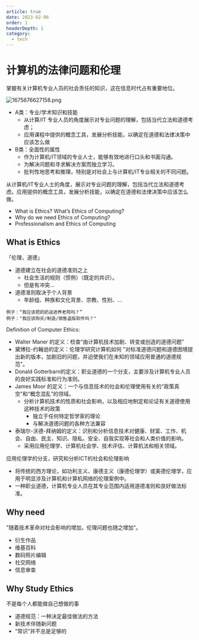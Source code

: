 ```yaml
---
article: true
date: 2023-02-06
order: 1
headerDepth: 1
category:
  - tech
---
```


# 计算机的法律问题和伦理

掌握有关计算机专业人员的社会责任的知识，这在信息时代占有重要地位。

![1675676627158.png](https://pic.hanjiaming.com.cn/2023/02/06/e0975010a193c.png)

- A类：专业/学术知识和技能
  - 从计算/IT 专业人员的角度展示对专业问题的理解，包括当代立法和道德考虑；
  - 应用课程中提供的概念工具，发展分析技能，以确定在道德和法律决策中应该怎么做
- B类：全面性的属性
  - 作为计算机/IT领域的专业人士，能够有效地进行口头和书面沟通。
  - 为解决问题和寻求解决方案而独立学习。
  - 批判性地思考和推理，特别是对社会上与计算机/IT专业相关的不同问题。

从计算机/IT专业人士的角度，展示对专业问题的理解，包括当代立法和道德考虑。应用提供的概念工具，发展分析技能，以确定在道德和法律决策中应该怎么做。

- What is Ethics? What’s Ethics of Computing?
- Why do we need Ethics of Computing?
- Professionalism and Ethics of Computing

## What is Ethics

「伦理，道德」

- 道德建立在社会的道德准则之上
  - 社会生活的规则（惯例）（既定的共识）。
  - 但是有冲突...
- 道德准则取决于个人背景
  - 年龄组、种族和文化背景、宗教、性别、...

```
例子：“我应该把奶奶送进养老院吗？”
例子："我应该购买/制造/销售盗版软件吗？"
```

Definition of Computer Ethics:

- Walter Maner 的定义：检查“由计算机技术加剧、转变或创造的道德问题”
- 黛博拉-约翰逊的定义：伦理学研究计算机如何 "对标准道德问题和道德困境提出新的版本，加剧旧的问题，并迫使我们在未知的领域应用普通的道德规范"。
- Donald Gotterbarn的定义：职业道德的一个分支，主要涉及计算机专业人员的良好实践标准和行为准则。
- James Moor 的定义：一个与信息技术的社会和伦理使用有关的“政策真空”和“概念混乱”的领域。
  - 分析计算机技术的性质和社会影响，以及相应地制定和论证有关道德使用这种技术的政策
    - 独立于任何特定哲学家的理论
    - 与解决道德问题的各种方法兼容
- 泰瑞尔-沃德-拜纳姆的定义：识别和分析信息技术对健康、财富、工作、机会、自由、民主、知识、隐私、安全、自我实现等社会和人类价值的影响。
  - 采用应用伦理学、计算机社会学、技术评估、计算机法和相关领域。

应用伦理学的分支，研究和分析ICT的社会和伦理影响

- 将传统的西方理论，如功利主义、康德主义（康德伦理学）或美德伦理学，应用于明显涉及计算机和计算机网络的伦理案例中。
- 一种职业道德，计算机专业人员在其专业范围内适用道德准则和良好做法标准。

## Why need

"随着技术革命对社会影响的增加，伦理问题也随之增加"。

- 衍生作品
- 维基百科
- 数码照片编辑
- 社交网络
- 信息审查

## Why Study Ethics

不是每个人都能做自己想做的事

- 道德规范：一种决定最佳做法的方法
- 新技术伴随新问题
- “常识”并不总是足够的

















